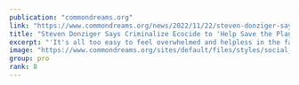 ```yaml
---
publication: "commondreams.org"
link: "https://www.commondreams.org/news/2022/11/22/steven-donziger-says-criminalize-ecocide-help-save-planet"
title: "Steven Donziger Says Criminalize Ecocide to 'Help Save the Planet'"
excerpt: "'It's all too easy to feel overwhelmed and helpless in the face of such widespread catastrophe. But we as citizens can do something right now,' writes U.S. human rights attorney Steven Donziger, offer"
image: "https://www.commondreams.org/sites/default/files/styles/social_share_image/public/2022-11/GettyImages-1235627683-Steven-Donziger.jpg?h=1ddbbac8&itok=mMyU9uBH"
group: pro
rank: 8
---
```

